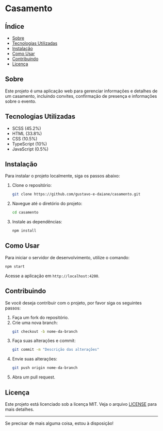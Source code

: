 # Casamento

## Índice

- [Sobre](#sobre)
- [Tecnologias Utilizadas](#tecnologias-utilizadas)
- [Instalação](#instalação)
- [Como Usar](#como-usar)
- [Contribuindo](#contribuindo)
- [Licença](#licença)

## Sobre

Este projeto é uma aplicação web para gerenciar informações e detalhes de um casamento, incluindo convites, confirmação de presença e informações sobre o evento.

## Tecnologias Utilizadas

- SCSS (45.2%)
- HTML (33.8%)
- CSS (10.5%)
- TypeScript (10%)
- JavaScript (0.5%)

## Instalação

Para instalar o projeto localmente, siga os passos abaixo:

1. Clone o repositório:
   ```bash
   git clone https://github.com/gustavo-e-daiane/casamento.git
   ```
2. Navegue até o diretório do projeto:
   ```bash
   cd casamento
   ```
3. Instale as dependências:
   ```bash
   npm install
   ```

## Como Usar

Para iniciar o servidor de desenvolvimento, utilize o comando:
```bash
npm start
```
Acesse a aplicação em `http://localhost:4200`.

## Contribuindo

Se você deseja contribuir com o projeto, por favor siga os seguintes passos:

1. Faça um fork do repositório.
2. Crie uma nova branch:
   ```bash
   git checkout -b nome-da-branch
   ```
3. Faça suas alterações e commit:
   ```bash
   git commit -m "Descrição das alterações"
   ```
4. Envie suas alterações:
   ```bash
   git push origin nome-da-branch
   ```
5. Abra um pull request.

## Licença

Este projeto está licenciado sob a licença MIT. Veja o arquivo [LICENSE](./LICENSE.md) para mais detalhes.

---

Se precisar de mais alguma coisa, estou à disposição!
